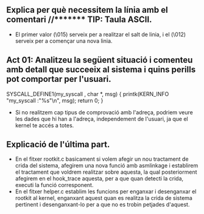 ## Explica per què necessitem la línia amb el comentari  //******* TIP: Taula ASCII.
- El primer valor (\015) serveix per a realitzar el salt de linia, i el (\012) serveix per a començar una nova linia.

## Act 01: Analitzeu la següent situació i comenteu amb detall que succeeix al sistema i quins perills pot comportar per l'usuari.
SYSCALL_DEFINE1(my_syscall , char *, msg) 
{
    printk(KERN_INFO "my_syscall :\"%s\"\n", msg);
    return 0;
}

- Si no realitzem cap tipus de comprovació amb l'adreça, podriem veure les dades que hi han a l'adreça, independement de l'usuari, ja que el kernel te accés a totes.

## Explicació de l'última part.
- En el fitxer rootkit.c basicament si volem afegir un nou tractament de crida del sistema, afegirem una nova funció amb asmlinkage i establirem el tractament que voldrem realitzar sobre aquesta, la qual posteriorment afegirem en el hook_trace aquesta, per a que quan detecti la crida, executi la funció corresponent.
- En el fitxer helper.c establim les funcions per enganxar i desenganxar el rootkit al kernel, enganxant aquest quan es realitza la crida de sistema pertinent i desenganxant-lo per a que no es trobin petjades d'aquest. 